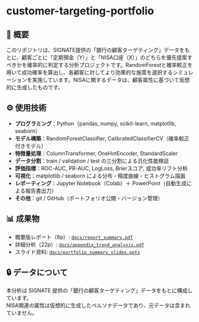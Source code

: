 # customer-targeting-portfolio

## 📘 概要
このリポジトリは、SIGNATE提供の「銀行の顧客ターゲティング」データをもとに、顧客ごとに「定期預金（Y）」と「NISA口座（X）」のどちらを優先提案すべきかを確率的に判定する分析プロジェクトです。RandomForestと確率較正を用いて成功確率を算出し、各顧客に対してより効果的な施策を選択するシミュレーションを実施しています。NISAに関するデータは、顧客属性に基づいて仮想的に生成したものです。

## ⚙️ 使用技術
- **プログラミング**：Python（pandas, numpy, scikit-learn, matplotlib, seaborn）
- **モデル構築**：RandomForestClassifier, CalibratedClassifierCV（確率較正付きモデル）
- **特徴量処理**：ColumnTransformer, OneHotEncoder, StandardScaler
- **データ分割**：train / validation / test の三分割による汎化性能検証
- **評価指標**：ROC-AUC, PR-AUC, LogLoss, Brierスコア, 成功率リフト分析
- **可視化**：matplotlib / seaborn による分布・精度曲線・ヒストグラム描画
- **レポーティング**：Jupyter Notebook（Colab）＋ PowerPoint（自動生成による報告書出力）
- **その他**：git / GitHub（ポートフォリオ公開・バージョン管理）

## 📊 成果物
- 概要版レポート（8p）: [`docs/report_summary.pdf`](docs/report_summary.pdf)
- 詳細分析（22p）: [`docs/appendix_trend_analysis.pdf`](docs/appendix_trend_analysis.pdf)
- スライド資料: [`docs/portfolio_summary_slides.pptx`](docs/portfolio_summary_slides.pptx)

## 🔒 データについて
本分析は SIGNATE 提供の「銀行の顧客ターゲティング」データをもとに構成しています。  
NISA関連の属性は仮想的に生成したペルソナデータであり、元データは含まれていません。
